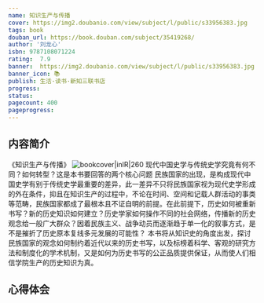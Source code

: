 ```yaml
---
name: 知识生产与传播
cover: https://img2.doubanio.com/view/subject/l/public/s33956383.jpg
tags: book
douban_url: https://book.douban.com/subject/35419268/
author: '刘龙心'
isbn: 9787108071224
rating:  7.9 
banner:  https://img2.doubanio.com/view/subject/l/public/s33956383.jpg
banner_icon: 📚
publish: 生活·读书·新知三联书店
progress:
status: 
pagecount: 400
pageprogress: 
---
```

## 内容简介
《知识生产与传播》
![bookcover|inlR|260](https://img2.doubanio.com/view/subject/l/public/s33956383.jpg)
现代中国史学与传统史学究竟有何不同？如何转型？这是本书要回答的两个核心问题
民族国家的出现，是构成现代中国史学有别于传统史学最重要的差异，此一差异不只将民族国家视为现代史学形成的外在条件，抑且在知识生产的过程中，不论在时间、空间和记载人群活动的事类等范畴，民族国家都成了最根本且不证自明的前提。在此前提下，历史如何被重新书写？新的历史知识如何建立？历史学家如何操作不同的社会网络，传播新的历史观念给一般广大群众？因着民族主义、战争动员而逐渐趋于单一化的叙事方式，是不是摧折了历史原本复线多元发展的可能性？
本书将从知识史的角度出发，探讨民族国家的观念如何制约着近代以来的历史书写，以及标榜着科学、客观的研究方法和制度化的学术机制，又是如何为历史书写的公正品质提供保证，从而使人们相信学院生产的历史知识为真。

## 心得体会
